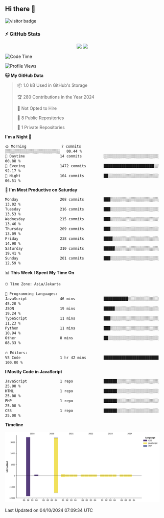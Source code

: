 ## Hi there 👋

<!--
**intifada95/intifada95** is a ✨ _special_ ✨ repository because its `README.md` (this file) appears on your GitHub profile.

Here are some ideas to get you started:

- 🔭 I’m currently working on ...
- 🌱 I’m currently learning ...
- 👯 I’m looking to collaborate on ...
- 🤔 I’m looking for help with ...
- 💬 Ask me about ...
- 📫 How to reach me: ...
- 😄 Pronouns: ...
- ⚡ Fun fact: ...
-->

![visitor badge](https://visitor-badge.laobi.icu/badge?page_id=intifada95&format=true)

### :zap: GitHub Stats

<p align="center">
  <img height="180em" src="https://gh-readme-stats-intfd.vercel.app/api?username=intifada95&show_icons=true&include_all_commits=true&count_private=true"/>
  <img height="180em" src="https://gh-readme-stats-intfd.vercel.app/api/top-langs/?username=intifada95&layout=compact&langs_count=6"/>
</p>

<!--START_SECTION:waka-->
![Code Time](http://img.shields.io/badge/Code%20Time-5%2C189%20hrs%207%20mins-blue)

![Profile Views](http://img.shields.io/badge/Profile%20Views-0-blue)

**🐱 My GitHub Data** 

> 📦 1.0 kB Used in GitHub's Storage 
 > 
> 🏆 280 Contributions in the Year 2024
 > 
> 🚫 Not Opted to Hire
 > 
> 📜 8 Public Repositories 
 > 
> 🔑 1 Private Repositories 
 > 
**I'm a Night 🦉** 

```text
🌞 Morning                7 commits           ░░░░░░░░░░░░░░░░░░░░░░░░░   00.44 % 
🌆 Daytime                14 commits          ░░░░░░░░░░░░░░░░░░░░░░░░░   00.88 % 
🌃 Evening                1472 commits        ███████████████████████░░   92.17 % 
🌙 Night                  104 commits         ██░░░░░░░░░░░░░░░░░░░░░░░   06.51 % 
```
📅 **I'm Most Productive on Saturday** 

```text
Monday                   208 commits         ███░░░░░░░░░░░░░░░░░░░░░░   13.02 % 
Tuesday                  216 commits         ███░░░░░░░░░░░░░░░░░░░░░░   13.53 % 
Wednesday                215 commits         ███░░░░░░░░░░░░░░░░░░░░░░   13.46 % 
Thursday                 209 commits         ███░░░░░░░░░░░░░░░░░░░░░░   13.09 % 
Friday                   238 commits         ████░░░░░░░░░░░░░░░░░░░░░   14.90 % 
Saturday                 310 commits         █████░░░░░░░░░░░░░░░░░░░░   19.41 % 
Sunday                   201 commits         ███░░░░░░░░░░░░░░░░░░░░░░   12.59 % 
```


📊 **This Week I Spent My Time On** 

```text
🕑︎ Time Zone: Asia/Jakarta

💬 Programming Languages: 
JavaScript               46 mins             ███████████░░░░░░░░░░░░░░   45.20 % 
JSON                     19 mins             █████░░░░░░░░░░░░░░░░░░░░   19.24 % 
TypeScript               11 mins             ███░░░░░░░░░░░░░░░░░░░░░░   11.23 % 
Python                   11 mins             ███░░░░░░░░░░░░░░░░░░░░░░   10.94 % 
Other                    8 mins              ██░░░░░░░░░░░░░░░░░░░░░░░   08.33 % 

🔥 Editors: 
VS Code                  1 hr 42 mins        █████████████████████████   100.00 % 
```

**I Mostly Code in JavaScript** 

```text
JavaScript               1 repo              ██████░░░░░░░░░░░░░░░░░░░   25.00 % 
HTML                     1 repo              ██████░░░░░░░░░░░░░░░░░░░   25.00 % 
PHP                      1 repo              ██████░░░░░░░░░░░░░░░░░░░   25.00 % 
CSS                      1 repo              ██████░░░░░░░░░░░░░░░░░░░   25.00 % 
```



**Timeline**

![Lines of Code chart](https://raw.githubusercontent.com/intifada95/intifada95/main/assets/bar_graph.png)


 Last Updated on 04/10/2024 07:09:34 UTC
<!--END_SECTION:waka-->

